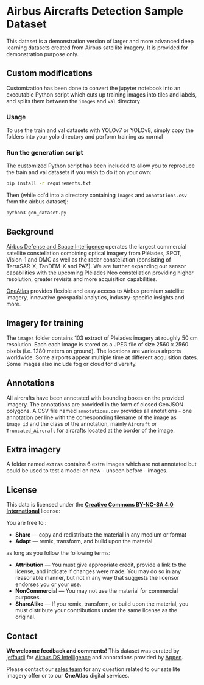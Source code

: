# Airbus Aircrafts Detection Sample Dataset

This dataset is a demonstration version of larger and more advanced deep learning datasets created from Airbus satellite imagery. It is provided for demonstration purpose only.

## Custom modifications

Customization has been done to convert the jupyter notebook into an executable Python script which cuts up training images into tiles and labels, and splits them between the `images` and `val` directory

### Usage

To use the train and val datasets with YOLOv7 or YOLOv8, simply copy the folders into your yolo directory and perform training as normal

### Run the generation script

The customized Python script has been included to allow you to reproduce the train and val datasets if you wish to do it on your own:

```bash
pip install -r requirements.txt
```

Then (while cd'd into a directory containing `images` and `annotations.csv` from the airbus dataset):

```bash
python3 gen_dataset.py
```


## Background

[Airbus Defense and Space Intelligence](https://www.intelligence-airbusds.com/) operates the largest commercial satellite constellation combining optical imagery from Pléiades, SPOT, Vision-1 and DMC as well as the radar constellation (consisting of TerraSAR-X, TanDEM-X and PAZ). We are further expanding our sensor capabilities with the upcoming Pléiades Neo constellation providing higher resolution, greater revisits and more acquisition capabilities.

[OneAtlas](https://oneatlas.airbus.com/) provides flexible and easy access to Airbus premium satellite imagery, innovative geospatial analytics, industry-specific insights and more.

## Imagery for training

The `images` folder contains 103 extract of Pleiades imagery at roughly 50 cm resolution. Each each image is stored as a JPEG file of size 2560 x 2560 pixels (i.e. 1280 meters on ground). The locations are various airports worldwide. Some airports appear multiple time at different acquisition dates. Some images also include fog or cloud for diversity.

## Annotations

All aircrafts have been annotated with bounding boxes on the provided imagery. The annotations are provided in the form of closed GeoJSON polygons. A CSV file named `annotations.csv` provides all anotations - one annotation per line with the corresponding filename of the image as `image_id` and the class of the annotation, mainly `Aircraft` or `Truncated_Aircraft` for aircrafts located at the border of the image.

## Extra imagery

A folder named `extras` contains 6 extra images which are not annotated but could be used to test a model on new - unseen before - images.

## License

This data is licensed under the [**Creative Commons BY-NC-SA 4.0 International**](https://creativecommons.org/licenses/by-nc-sa/4.0/) license:

You are free to :
- **Share** — copy and redistribute the material in any medium or format
- **Adapt** — remix, transform, and build upon the material

as long as you follow the following terms:
- **Attribution** — You must give appropriate credit, provide a link to the license, and indicate if changes were made. You may do so in any reasonable manner, but not in any way that suggests the licensor endorses you or your use.
- **NonCommercial** — You may not use the material for commercial purposes.
- **ShareAlike** — If you remix, transform, or build upon the material, you must distribute your contributions under the same license as the original.

## Contact

**We welcome feedback and comments!** This dataset was curated by [jeffaudi](https://twitter.com/jeffaudi) for [Airbus DS Intelligence](https://www.intelligence-airbusds.com/) and annotations provided by [Appen](https://appen.com/).

Please contact our [sales team](https://www.intelligence-airbusds.com/contact/) for any question related to our satellite imagery offer or to our **OneAtlas** digital services.